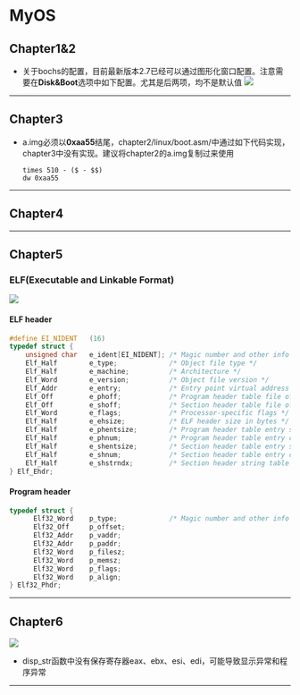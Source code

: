 # MyOS

## Chapter1&2
- 关于bochs的配置，目前最新版本2.7已经可以通过图形化窗口配置。注意需要在**Disk&Boot**选项中如下配置。尤其是后两项，均不是默认值
![](https://s1.328888.xyz/2022/08/20/BxYLU.png)

---  

## Chapter3  
- a.img必须以**0xaa55**结尾，chapter2/linux/boot.asm/中通过如下代码实现，chapter3中没有实现。建议将chapter2的a.img复制过来使用
    ```
    times 510 - ($ - $$)
    dw 0xaa55
    ```
---  

## Chapter4
---  

## Chapter5
### ELF(Executable and Linkable Format)
![](https://s1.328888.xyz/2022/08/31/aI7en.png)
#### ELF header
```C
#define EI_NIDENT   (16)
typedef struct {
    unsigned char	e_ident[EI_NIDENT];	/* Magic number and other info */
    Elf_Half		e_type;			    /* Object file type */
    Elf_Half		e_machine;		    /* Architecture */
    Elf_Word	    e_version;		    /* Object file version */
    Elf_Addr		e_entry;		    /* Entry point virtual address */
    Elf_Off		    e_phoff;		    /* Program header table file offset */
    Elf_Off		    e_shoff;		    /* Section header table file offset */
    Elf_Word	    e_flags;		    /* Processor-specific flags */
    Elf_Half		e_ehsize;		    /* ELF header size in bytes */
    Elf_Half		e_phentsize;	    /* Program header table entry size */
    Elf_Half		e_phnum;		    /* Program header table entry count */
    Elf_Half		e_shentsize;	    /* Section header table entry size */
    Elf_Half		e_shnum;		    /* Section header table entry count */
    Elf_Half		e_shstrndx;		    /* Section header string table index */
} Elf_Ehdr;
```

#### Program header
```C
typedef struct {
	  Elf32_Word	p_type;             /* Magic number and other info */
	  Elf32_Off	    p_offset;
	  Elf32_Addr	p_vaddr;
	  Elf32_Addr	p_paddr;
	  Elf32_Word	p_filesz;
	  Elf32_Word	p_memsz;
	  Elf32_Word	p_flags;
	  Elf32_Word	p_align;
} Elf32_Phdr;
```

---  

## Chapter6
![](https://s1.328888.xyz/2022/09/11/KmLpj.png)
- disp_str函数中没有保存寄存器eax、ebx、esi、edi，可能导致显示异常和程序异常
---